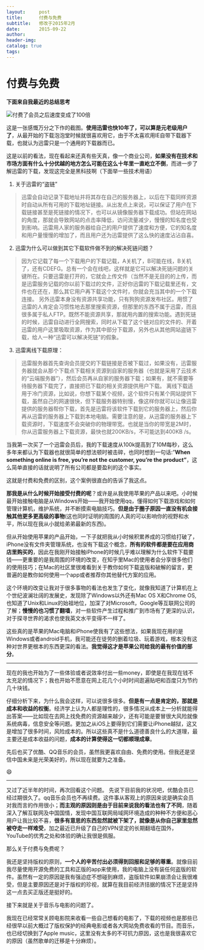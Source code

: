 ```yaml
---
layout:     post  
title:      付费与免费
subtitle:   修改于2015年2月  
date:       2015-09-22  
author:  
header-img: 
catalog: true  
tags:
---
```


# 付费与免费

**下面来自我最近的总结思考**

![付费了会员之后速度变成了100倍][image-1]

这是一张感慨万分之下作的截图。**使用迅雷也快10年了，可以算是元老级用户了**，从最开始的下载泡泡堂时候就很喜欢用它，由于不太喜欢用IE自带下载器下载，也就认为迅雷只是一个通用的下载器而已。

这是以前的看法，现在看起来还真有些天真，像一个商业公司，**如果没有在技术和市场方面有什么十分优越的地方怎么可能在这么十年里一直屹立不倒**，而进一步了解迅雷的下载，发现这完全是黑科技啊（下面举一些技术用语）

1. 关于迅雷的“盗链”
> 迅雷会自动记录下载地址并将其存在自己的服务器上，以后在下载同样资源时自动从所有可用的下载地址链接。从出发点上来说，可以保证了用户在下载链接甚至是死链接的情况下，也可以从镜像服务器下载成功。但站在网站的角度，那就会导致网站的点击率降低，访问流量减少，慢慢的知名度也受到影响。迅雷用人家的服务器给自己的用户提供了速度和方便，它的知名度和用户量慢慢的增加了，而且用户还为迅雷提供了这么快的速度沾沾自喜。
2. 迅雷为什么可以做到其它下载软件做不到的解决死链问题？
> 因为它记载了每一个下载用户的下载记载，A关机了，B可能在线，B关机了，还有CDEFG。总有一个会在线吧，这样就是它可以解决死链问题的关键所在。只要迅雷是打开的，它就会上传文件（当然不是无目的的上传，而是迅雷服务记载的你以前下载过的文件，正好你迅雷的下载记载里还有，文件也在还在，那么其它用户再下载这个文件时，你就会充当其中的一个下载连接。
> 另外迅雷本身没有资源共享功能，只有狗狗资源发布社区。用惯了迅雷的人肯定会习惯性地去那里搜索资源，但那里的东西不属于迅雷，而且很多属于私人FTP。既然不能资源共享，那就用内置的搜索功能。遇到死链的时候，迅雷自动进行全网搜索，同时从下载了这个链对应的文件的、开着迅雷的用户这里吸取资源，作为其中部分下载源，另外也从其他网站盗链下载，给人一种“迅雷可以解决死链”的假象。
3. 迅雷离线下载原理：
> 迅雷服务器首先查询会员提交的下载链接是否被下载过，如果没有，迅雷服务器就会从那个下载点下载相关资源到自家的服务器（也就是采用了云技术的“云端服务器”），然后会员再从自家的服务器下载；如果有，就不需要等待服务器下载完了，直接把已下载的相关资源提供用户下载。
> 离线下载适用于冷门资源，比如说，你想下载某个视频，这个软件只有某个网站提供下载，虽然自己的网速很快，但下载服务器特别慢，像这样你就可以让像迅雷提供的服务器帮你下载，首先是迅雷将该软件下载到它的服务器上，然后你再从迅雷的服务器上下载到本地电脑。需要注意的是，从迅雷的服务器上下载资源时，下载速度不会突破你的物理带宽。也就是当你的带宽是2M时，你从迅雷服务器上下载资源，最快也就200KB/s，不可能达到400KB /s。

当我第一次买了一个迅雷会员后，我的下载速度从100k提高到了10M每秒，这么多年来都认为下载器也就很简单的想法顿时被击碎，也同时想到一句话:”**When something online is free, you’re not the customer, you’re the product”**，这么简单直接的话就说明了所有公司都是要盈利的这个事实。

这就是付费和免费的区别，这个案例很直白的告诉了我这点。

**那我是从什么时候开始接受付费的呢**？或许是从我使用苹果的产品以来吧。小时候最开始接触电脑是从Windows开始——我开始使用qq，懂得如何下载游戏和如何管理计算机，维护系统，并不断摸索电脑技巧。**但是由于圈子原因一直没有机会接触其他更多更高级的事物**(这也同时证明的周围的人真的可以影响你的视野和水平，所以现在我从小就给弟弟最新的东西)。

但从开始使用苹果的产品开始，一下子就把我从小时候积累养成的习惯给打破了，iPhone没有文件夹管理系统，也没有下载这个概念，**所有的软件都是要在应用商店里购买的**，因此在我刚开始接触iPhone的时候几乎难以理解为什么软件下载要钱——更重要的是我周围的环境的改变，在知乎里Mac的使用者会分享很多他们的使用技巧；在Mac的社区里很难看到关于教你如何下载盗版和破解的留言，更普遍的是教你如何使用一个app或者推荐你其他替代方案的应用。

这个环境的改变让我对于很多事物的看法也发生了变化，就像我知道了计算机在上个世纪波澜壮阔的发展史，发现除了Windows以外还有Mac OS X和Chrome OS, 也知道了Unix和Linux的始祖地位，加深了对Microsoft，Google等互联网公司的了解；**慢慢的也习惯了翻墙**，对一些软件产生过程和推广到市场有了更深的认识，对于探寻世界的渴求也使我英文水平变得不一样了。

这些真的是苹果的Mac电脑和iPhone使我有了这些想法，如果我现在用的是Windows或者android手机，我可能还在徒劳的删着垃圾、玩着游戏，根本没有这种对世界更根本的东西更深的看法。**我觉得这才是苹果公司给我的最有价值的部分**。

---- 
现在的我也开始为了一些体验或者说效率付出一些money，即使是在我现在钱不太充足的情况下；我也开始不愿意在网上花几个小时时间逛遍贴吧和百度只为节约几十块钱。

仔细分析下来，为什么我会这样，可以说很多很多。**但是有一点是肯定的，那就是成本和收益的权衡**。经济学上认为人都是理性的，很多情况从成本上一分析就能得出答案——比如现在去网上找免费的资源越来越少，还有可能是要冒很大风险就像系统病毒，信息安全等问题。更加之从iOS上要得到它们需要让iPhone越狱，这又是增加了很多时间，风险成本的。所以这些真不是什么道德善良什么的大道理，最主要还是成本收益的问题，**成本的计算使得这一切都顺理成章**。

先后也买了优酷、QQ音乐的会员，虽然我更喜欢自由、免费的使用。但我还是坚信中国未来是光荣美好的，所以现在就要为之准备。

😄

---- 
又过了近半年的时间，再次回看这个问题。
先说下目前我的状况吧，优酷会员已经过期很久了。qq音乐会员也不再续费。这件事从客观上的原因来说是确实会员对我而言的作用很小；**而主观的原因则是由于目前来说我的看法也有了不同**，随着深入了解互联网及中国国情，发现中国互联网局域网环境造成的种种不方便和恶心用户让我比较不喜，**很多有意思的东西忽然就被下架了，就像是从你自己家里忽然被夺走一样难受**，加之最近已升级了自己的VPN坚定的长期翻墙在国外，YouTube的优秀之处和体验的确让我很是佩服。

那么关于付费与免费呢？

我还是坚持版权的原则，**一个人的辛苦付出必须得到回报和足够的尊重**。就像目前我尽量使用开源免费的工具和正版的app来使用，我的电脑上没有装任何盗版的软件。虽然有一定的原因是我有强迫症不想碰到麻烦，盗版软件如果崩溃会让我很难受，但是主要原因还是对于版权的珍视，就算在我目前经济拮据的情况下还是坚持这一点去买正版还是挺好的。

接下来就是关于音乐与电影的问题了。

我现在已经常常关顾电影院来收看一些自己想看的电影了，下载的视频也是那些已经很早以前大概过了版权保护的经典电影或者各大网站免费收看的节目。而音乐，也已经切换到了Apple music，这里没有太多的不可抗力原因，这也是我很喜欢它的原因（虽然歌单的迁移是十分麻烦）。

[image-1]:	https://ws2.sinaimg.cn/large/006tNc79ly1g26zgti6b9j30qj0hqn1o.jpg "付费了会员之后速度变成了100倍"